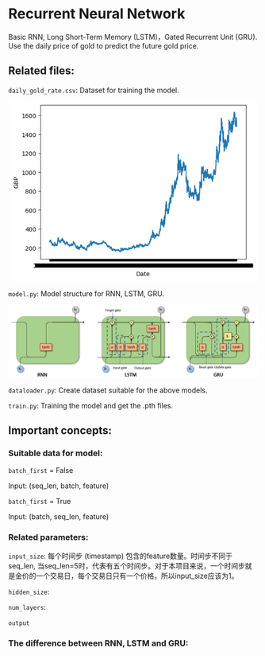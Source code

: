 # Recurrent Neural Network
Basic RNN, Long Short-Term Memory (LSTM)，Gated Recurrent Unit (GRU). Use the daily price of gold to predict the future gold price.

## Related files: 
`daily_gold_rate.csv`: Dataset for training the model. 
<div align="center">
  <img src="images/data.png" width="500" />
</div> 

`model.py`: Model structure for RNN, LSTM, GRU. 
<div align="center">
  <img src="images/model.png" width="700" />
</div> 

`dataloader.py`: Create dataset suitable for the above models. 

`train.py`: Training the model and get the .pth files.

## Important concepts:
### Suitable data for model:
`batch_first` = False

Input: (seq_len, batch, feature) 

`batch_first` = True

Input: (batch, seq_len, feature) 

### Related parameters:
`input_size`: 每个时间步 (timestamp) 包含的feature数量。时间步不同于seq_len, 当seq_len=5时，代表有五个时间步。对于本项目来说，一个时间步就是金价的一个交易日，每个交易日只有一个价格，所以input_size应该为1。

`hidden_size`: 

`num_layers`:

`output`


### The difference between RNN, LSTM and GRU:



